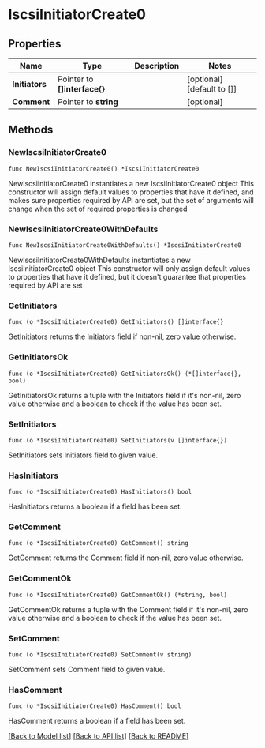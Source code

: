 # IscsiInitiatorCreate0

## Properties

Name | Type | Description | Notes
------------ | ------------- | ------------- | -------------
**Initiators** | Pointer to **[]interface{}** |  | [optional] [default to []]
**Comment** | Pointer to **string** |  | [optional] 

## Methods

### NewIscsiInitiatorCreate0

`func NewIscsiInitiatorCreate0() *IscsiInitiatorCreate0`

NewIscsiInitiatorCreate0 instantiates a new IscsiInitiatorCreate0 object
This constructor will assign default values to properties that have it defined,
and makes sure properties required by API are set, but the set of arguments
will change when the set of required properties is changed

### NewIscsiInitiatorCreate0WithDefaults

`func NewIscsiInitiatorCreate0WithDefaults() *IscsiInitiatorCreate0`

NewIscsiInitiatorCreate0WithDefaults instantiates a new IscsiInitiatorCreate0 object
This constructor will only assign default values to properties that have it defined,
but it doesn't guarantee that properties required by API are set

### GetInitiators

`func (o *IscsiInitiatorCreate0) GetInitiators() []interface{}`

GetInitiators returns the Initiators field if non-nil, zero value otherwise.

### GetInitiatorsOk

`func (o *IscsiInitiatorCreate0) GetInitiatorsOk() (*[]interface{}, bool)`

GetInitiatorsOk returns a tuple with the Initiators field if it's non-nil, zero value otherwise
and a boolean to check if the value has been set.

### SetInitiators

`func (o *IscsiInitiatorCreate0) SetInitiators(v []interface{})`

SetInitiators sets Initiators field to given value.

### HasInitiators

`func (o *IscsiInitiatorCreate0) HasInitiators() bool`

HasInitiators returns a boolean if a field has been set.

### GetComment

`func (o *IscsiInitiatorCreate0) GetComment() string`

GetComment returns the Comment field if non-nil, zero value otherwise.

### GetCommentOk

`func (o *IscsiInitiatorCreate0) GetCommentOk() (*string, bool)`

GetCommentOk returns a tuple with the Comment field if it's non-nil, zero value otherwise
and a boolean to check if the value has been set.

### SetComment

`func (o *IscsiInitiatorCreate0) SetComment(v string)`

SetComment sets Comment field to given value.

### HasComment

`func (o *IscsiInitiatorCreate0) HasComment() bool`

HasComment returns a boolean if a field has been set.


[[Back to Model list]](../README.md#documentation-for-models) [[Back to API list]](../README.md#documentation-for-api-endpoints) [[Back to README]](../README.md)


